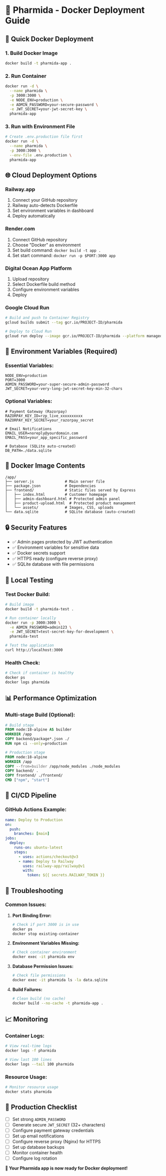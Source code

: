 # 🐳 Pharmida - Docker Deployment Guide

## 🚀 Quick Docker Deployment

### 1. Build Docker Image
```bash
docker build -t pharmida-app .
```

### 2. Run Container
```bash
docker run -d \
  --name pharmida \
  -p 3000:3000 \
  -e NODE_ENV=production \
  -e ADMIN_PASSWORD=your-secure-password \
  -e JWT_SECRET=your-jwt-secret-key \
  pharmida-app
```

### 3. Run with Environment File
```bash
# Create .env.production file first
docker run -d \
  --name pharmida \
  -p 3000:3000 \
  --env-file .env.production \
  pharmida-app
```

## 🌐 Cloud Deployment Options

### Railway.app
1. Connect your GitHub repository
2. Railway auto-detects Dockerfile
3. Set environment variables in dashboard
4. Deploy automatically

### Render.com
1. Connect GitHub repository
2. Choose "Docker" as environment
3. Set build command: `docker build -t app .`
4. Set start command: `docker run -p $PORT:3000 app`

### Digital Ocean App Platform
1. Upload repository
2. Select Dockerfile build method
3. Configure environment variables
4. Deploy

### Google Cloud Run
```bash
# Build and push to Container Registry
gcloud builds submit --tag gcr.io/PROJECT-ID/pharmida

# Deploy to Cloud Run
gcloud run deploy --image gcr.io/PROJECT-ID/pharmida --platform managed
```

## 🔧 Environment Variables (Required)

### Essential Variables:
```env
NODE_ENV=production
PORT=3000
ADMIN_PASSWORD=your-super-secure-admin-password
JWT_SECRET=your-very-long-jwt-secret-key-min-32-chars
```

### Optional Variables:
```env
# Payment Gateway (Razorpay)
RAZORPAY_KEY_ID=rzp_live_xxxxxxxxxx
RAZORPAY_KEY_SECRET=your_razorpay_secret

# Email Notifications
EMAIL_USER=noreply@yourdomain.com
EMAIL_PASS=your_app_specific_password

# Database (SQLite auto-created)
DB_PATH=./data.sqlite
```

## 📁 Docker Image Contents

```
/app/
├── server.js              # Main server file
├── package.json           # Dependencies
├── frontend/              # Static files served by Express
│   ├── index.html         # Customer homepage
│   ├── admin-dashboard.html # Protected admin panel
│   ├── product-upload.html  # Protected product management
│   └── assets/            # Images, CSS, uploads
└── data.sqlite            # SQLite database (auto-created)
```

## 🔒 Security Features

- ✅ Admin pages protected by JWT authentication
- ✅ Environment variables for sensitive data
- ✅ Docker secrets support
- ✅ HTTPS ready (configure reverse proxy)
- ✅ SQLite database with file permissions

## 🧪 Local Testing

### Test Docker Build:
```bash
# Build image
docker build -t pharmida-test .

# Run container locally
docker run -p 3000:3000 \
  -e ADMIN_PASSWORD=admin123 \
  -e JWT_SECRET=test-secret-key-for-development \
  pharmida-test

# Test the application
curl http://localhost:3000
```

### Health Check:
```bash
# Check if container is healthy
docker ps
docker logs pharmida
```

## 📊 Performance Optimization

### Multi-stage Build (Optional):
```dockerfile
# Build stage
FROM node:18-alpine AS builder
WORKDIR /app
COPY backend/package*.json ./
RUN npm ci --only=production

# Production stage
FROM node:18-alpine
WORKDIR /app
COPY --from=builder /app/node_modules ./node_modules
COPY backend/ .
COPY frontend/ ./frontend/
CMD ["npm", "start"]
```

## 🔄 CI/CD Pipeline

### GitHub Actions Example:
```yaml
name: Deploy to Production
on:
  push:
    branches: [main]
jobs:
  deploy:
    runs-on: ubuntu-latest
    steps:
      - uses: actions/checkout@v3
      - name: Deploy to Railway
        uses: railway-app/railway@v1
        with:
          token: ${{ secrets.RAILWAY_TOKEN }}
```

## 🐛 Troubleshooting

### Common Issues:

1. **Port Binding Error:**
   ```bash
   # Check if port 3000 is in use
   docker ps
   docker stop existing-container
   ```

2. **Environment Variables Missing:**
   ```bash
   # Check container environment
   docker exec -it pharmida env
   ```

3. **Database Permission Issues:**
   ```bash
   # Check file permissions
   docker exec -it pharmida ls -la data.sqlite
   ```

4. **Build Failures:**
   ```bash
   # Clean build (no cache)
   docker build --no-cache -t pharmida-app .
   ```

## 📈 Monitoring

### Container Logs:
```bash
# View real-time logs
docker logs -f pharmida

# View last 100 lines
docker logs --tail 100 pharmida
```

### Resource Usage:
```bash
# Monitor resource usage
docker stats pharmida
```

## 🔧 Production Checklist

- [ ] Set strong `ADMIN_PASSWORD`
- [ ] Generate secure `JWT_SECRET` (32+ characters)
- [ ] Configure payment gateway credentials
- [ ] Set up email notifications
- [ ] Configure reverse proxy (Nginx) for HTTPS
- [ ] Set up database backups
- [ ] Monitor container health
- [ ] Configure log rotation

**🎉 Your Pharmida app is now ready for Docker deployment!**